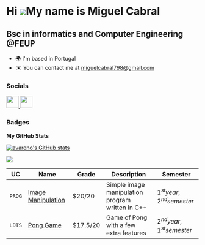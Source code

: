 Hi ![](https://user-images.githubusercontent.com/18350557/176309783-0785949b-9127-417c-8b55-ab5a4333674e.gif)My name is Miguel Cabral
=====================================================================================================================================

Bsc in informatics and Computer Engineering @FEUP
-------------------------------------------------

*   🌍  I'm based in Portugal
*   ✉️  You can contact me at [miguelcabral798@gmail.com](mailto:miguelcabral798@gmail.com)

### Socials<p align="left"> <a href="https://www.github.com/avareno" target="_blank" rel="noreferrer"> <picture> <source media="(prefers-color-scheme: dark)" srcset="https://raw.githubusercontent.com/danielcranney/readme-generator/main/public/icons/socials/github-dark.svg" /> <source media="(prefers-color-scheme: light)" srcset="https://raw.githubusercontent.com/danielcranney/readme-generator/main/public/icons/socials/github.svg" /> <img src="https://raw.githubusercontent.com/danielcranney/readme-generator/main/public/icons/socials/github.svg" width="32" height="32" /> </picture> </a> <a href="https://www.linkedin.com/in/miguel-pascoal-cabral798" target="_blank" rel="noreferrer"> <picture> <source media="(prefers-color-scheme: dark)" srcset="https://raw.githubusercontent.com/danielcranney/readme-generator/main/public/icons/socials/linkedin-dark.svg" /> <source media="(prefers-color-scheme: light)" srcset="https://raw.githubusercontent.com/danielcranney/readme-generator/main/public/icons/socials/linkedin.svg" /> <img src="https://raw.githubusercontent.com/danielcranney/readme-generator/main/public/icons/socials/linkedin.svg" width="32" height="32" /> </picture> </a></p>

### Badges

<b>My GitHub Stats</b>

<a href="http://www.github.com/avareno"><img src="https://github-readme-stats.vercel.app/api?username=avareno&show_icons=true&hide=&count_private=true&title_color=0891b2&text_color=ffffff&icon_color=0891b2&bg_color=1c1917&hide_border=true&show_icons=true" alt="avareno's GitHub stats" /></a>

<a href="http://www.github.com/avareno"><img src="https://github-readme-streak-stats.herokuapp.com/?user=avareno&stroke=ffffff&background=1c1917&ring=0891b2&fire=0891b2&currStreakNum=ffffff&currStreakLabel=0891b2&sideNums=ffffff&sideLabels=ffffff&dates=ffffff&hide_border=true" /></a>

| UC | Name | Grade | Description | Semester |
| --- | --- | --- | --- | --- |
| `PROG` | <a href = "https://github.com/HenriqueSFernandes/Image-Manipulation-Prog"> Image Manipulation</a> | $20/20 | Simple image manipulation program written in C++ | $1^{st} year, 2^{nd} semester$ |
| `LDTS` | <a href = "https://github.com/avareno/Pong"> Pong Game</a> | $17.5/20 | Game of Pong with a few extra features | $2^{nd} year, 1^{st} semester$ |
